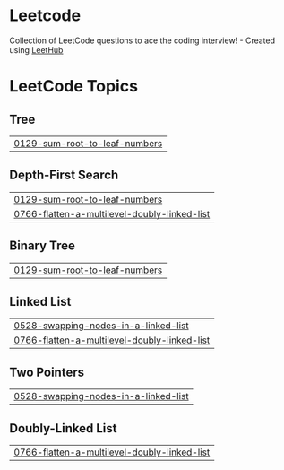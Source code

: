 # Leetcode
Collection of LeetCode questions to ace the coding interview! - Created using [LeetHub](https://github.com/QasimWani/LeetHub)

<!---LeetCode Topics Start-->
# LeetCode Topics
## Tree
|  |
| ------- |
| [0129-sum-root-to-leaf-numbers](https://github.com/mihnea2106/Leetcode/tree/master/0129-sum-root-to-leaf-numbers) |
## Depth-First Search
|  |
| ------- |
| [0129-sum-root-to-leaf-numbers](https://github.com/mihnea2106/Leetcode/tree/master/0129-sum-root-to-leaf-numbers) |
| [0766-flatten-a-multilevel-doubly-linked-list](https://github.com/mihnea2106/Leetcode/tree/master/0766-flatten-a-multilevel-doubly-linked-list) |
## Binary Tree
|  |
| ------- |
| [0129-sum-root-to-leaf-numbers](https://github.com/mihnea2106/Leetcode/tree/master/0129-sum-root-to-leaf-numbers) |
## Linked List
|  |
| ------- |
| [0528-swapping-nodes-in-a-linked-list](https://github.com/mihnea2106/Leetcode/tree/master/0528-swapping-nodes-in-a-linked-list) |
| [0766-flatten-a-multilevel-doubly-linked-list](https://github.com/mihnea2106/Leetcode/tree/master/0766-flatten-a-multilevel-doubly-linked-list) |
## Two Pointers
|  |
| ------- |
| [0528-swapping-nodes-in-a-linked-list](https://github.com/mihnea2106/Leetcode/tree/master/0528-swapping-nodes-in-a-linked-list) |
## Doubly-Linked List
|  |
| ------- |
| [0766-flatten-a-multilevel-doubly-linked-list](https://github.com/mihnea2106/Leetcode/tree/master/0766-flatten-a-multilevel-doubly-linked-list) |
<!---LeetCode Topics End-->